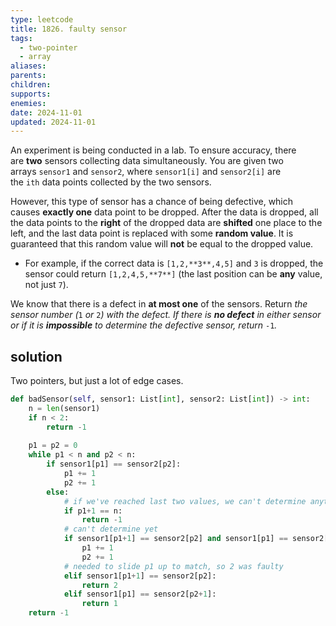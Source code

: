 ```yaml
---
type: leetcode
title: 1826. faulty sensor
tags:
  - two-pointer
  - array
aliases: 
parents: 
children: 
supports: 
enemies: 
date: 2024-11-01
updated: 2024-11-01
---
```


An experiment is being conducted in a lab. To ensure accuracy, there are **two** sensors collecting data simultaneously. You are given two arrays `sensor1` and `sensor2`, where `sensor1[i]` and `sensor2[i]` are the `ith` data points collected by the two sensors.

However, this type of sensor has a chance of being defective, which causes **exactly one** data point to be dropped. After the data is dropped, all the data points to the **right** of the dropped data are **shifted** one place to the left, and the last data point is replaced with some **random value**. It is guaranteed that this random value will **not** be equal to the dropped value.

- For example, if the correct data is `[1,2,**3**,4,5]` and `3` is dropped, the sensor could return `[1,2,4,5,**7**]` (the last position can be **any** value, not just `7`).

We know that there is a defect in **at most one** of the sensors. Return _the sensor number (_`1` _or_ `2`_) with the defect. If there is **no defect** in either sensor or if it is **impossible** to determine the defective sensor, return_ `-1`_._

## solution

Two pointers, but just a lot of edge cases.

```python
def badSensor(self, sensor1: List[int], sensor2: List[int]) -> int:
	n = len(sensor1)
	if n < 2:
		return -1
	  
	p1 = p2 = 0
	while p1 < n and p2 < n:
		if sensor1[p1] == sensor2[p2]:
			p1 += 1
			p2 += 1
		else:
			# if we've reached last two values, we can't determine anything
			if p1+1 == n:
				return -1
			# can't determine yet
			if sensor1[p1+1] == sensor2[p2] and sensor1[p1] == sensor2[p2+1]:
				p1 += 1
				p2 += 1
			# needed to slide p1 up to match, so 2 was faulty
			elif sensor1[p1+1] == sensor2[p2]:
				return 2
			elif sensor1[p1] == sensor2[p2+1]:
				return 1
	return -1
```
